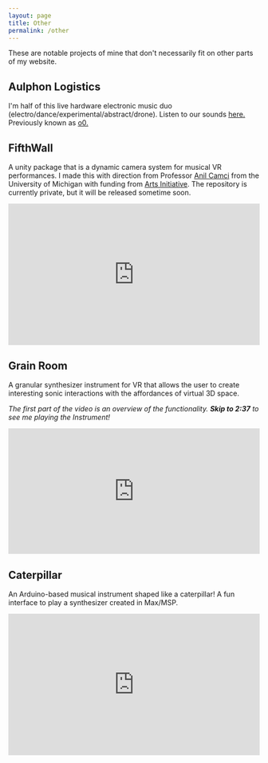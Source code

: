 ```yaml
---
layout: page
title: Other
permalink: /other
---
```


These are notable projects of mine that don't necessarily fit on other parts of my website.
## Aulphon Logistics

I'm half of this live hardware electronic music duo (electro/dance/experimental/abstract/drone). Listen to our sounds [here.](aulphonlogistics.net) Previously known as [o0.](o0music.bandcamp.com)

## FifthWall

A unity package that is a dynamic camera system for musical VR performances. I made this with direction from Professor [Anil Camci](https://anilcamci.github.io/fifthwall/) from the University of Michigan with funding from [Arts Initiative](https://arts.umich.edu/arts-initiative/research/pilot-projects/bringing-down-the-fifth-wall-a-system-for-delivering-vr-performances-to-large-audiences/). The repository is currently private, but it will be released sometime soon.

<div style="padding:56.25% 0 0 0;position:relative;"><iframe src="https://player.vimeo.com/video/876918281?badge=0&amp;autopause=0&amp;quality_selector=1&amp;progress_bar=1&amp;player_id=0&amp;app_id=58479" frameborder="0" allow="autoplay; fullscreen; picture-in-picture" style="position:absolute;top:0;left:0;width:100%;height:100%;" title="FifthWall Showcase"></iframe></div><script src="https://player.vimeo.com/api/player.js"></script>


## Grain Room 

A granular synthesizer instrument for VR that allows the user to create interesting sonic interactions with the affordances of virtual 3D space. 

*The first part of the video is an overview of the functionality. **Skip to 2:37** to see me playing the Instrument!*

<div style="padding:50% 0 0 0;position:relative;"><iframe src="https://player.vimeo.com/video/708006811?h=b7fb5994eb&amp;badge=0&amp;autopause=0&amp;player_id=0&amp;app_id=58479" frameborder="0" allow="autoplay; fullscreen; picture-in-picture" allowfullscreen style="position:absolute;top:0;left:0;width:100%;height:100%;" title="Grain Room"></iframe></div><script src="https://player.vimeo.com/api/player.js"></script>

## Caterpillar

An Arduino-based musical instrument shaped like a caterpillar! A fun interface to play a synthesizer created in Max/MSP.

<div style="padding:56.25% 0 0 0;position:relative;"><iframe src="https://player.vimeo.com/video/710463522?h=81487e162b&amp;badge=0&amp;autopause=0&amp;player_id=0&amp;app_id=58479" frameborder="0" allow="autoplay; fullscreen; picture-in-picture" allowfullscreen style="position:absolute;top:0;left:0;width:100%;height:100%;" title="Caterpillar doc"></iframe></div><script src="https://player.vimeo.com/api/player.js"></script>

